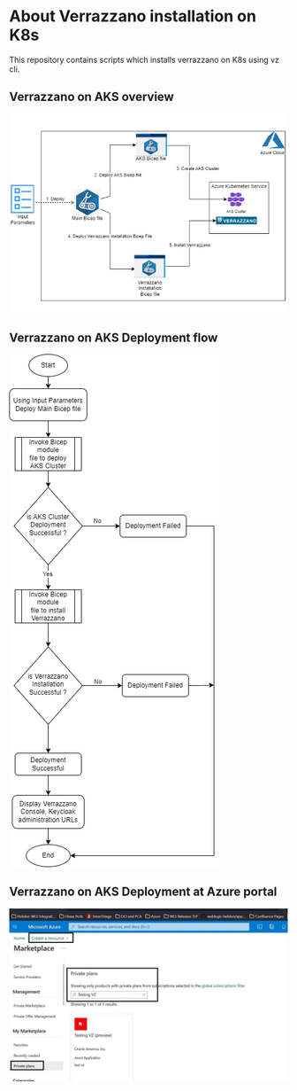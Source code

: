 # About Verrazzano installation on K8s

This repository contains scripts which installs verrazzano on K8s using vz cli.
## Verrazzano on AKS overview
![Verrazzano on AKS Overview](https://github.com/sanjaymantoor/arm-aks-vz/blob/master/samples/Verazzano_AKS.png)

## Verrazzano on AKS Deployment flow
![Verrazzano on AKS Deployment](https://github.com/sanjaymantoor/arm-aks-vz/blob/master/samples/Verrazzano_Flowchart.png)

## Verrazzano on AKS Deployment at Azure portal
![Verrazzano installation](https://github.com/sanjaymantoor/arm-aks-vz/blob/master/samples/VZ-Demo.gif)
